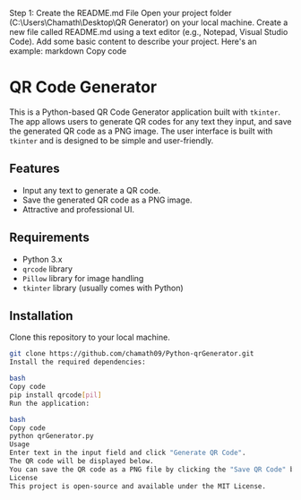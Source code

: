 Step 1: Create the README.md File
Open your project folder (C:\Users\Chamath\Desktop\QR Generator) on your local machine.
Create a new file called README.md using a text editor (e.g., Notepad, Visual Studio Code).
Add some basic content to describe your project. Here's an example:
markdown
Copy code
# QR Code Generator

This is a Python-based QR Code Generator application built with `tkinter`. The app allows users to generate QR codes for any text they input, and save the generated QR code as a PNG image. The user interface is built with `tkinter` and is designed to be simple and user-friendly.

## Features

- Input any text to generate a QR code.
- Save the generated QR code as a PNG image.
- Attractive and professional UI.

## Requirements

- Python 3.x
- `qrcode` library
- `Pillow` library for image handling
- `tkinter` library (usually comes with Python)

## Installation

Clone this repository to your local machine.
   ```bash
   git clone https://github.com/chamath09/Python-qrGenerator.git
Install the required dependencies:

bash
Copy code
pip install qrcode[pil]
Run the application:

bash
Copy code
python qrGenerator.py
Usage
Enter text in the input field and click "Generate QR Code".
The QR code will be displayed below.
You can save the QR code as a PNG file by clicking the "Save QR Code" button.
License
This project is open-source and available under the MIT License.

